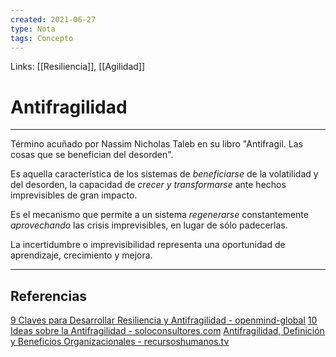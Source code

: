 ```yaml
---
created: 2021-06-27
type: Nota
tags: Concepto
---
```


Links: [[Resiliencia]], [[Agilidad]]

# Antifragilidad
---

Término acuñado por Nassim Nicholas Taleb en su libro "Antifragil. Las cosas que se benefician del desorden".

Es aquella característica de los sistemas de *beneficiarse* de la volatilidad y del desorden, la capacidad de *crecer y transformarse* ante hechos imprevisibles de gran impacto.

Es el mecanismo que permite a un sistema *regenerarse* constantemente *aprovechando* las crisis imprevisibles, en lugar de sólo padecerlas.

La incertidumbre o imprevisibilidad representa una oportunidad de aprendizaje, crecimiento y mejora.

---

## Referencias
[9 Claves para Desarrollar Resiliencia y Antifragilidad - openmind-global](https://openmind-global.com/9-claves-para-desarrollar-resiliencia-y-antifragilidad)
[10 Ideas sobre la Antifragilidad - soloconsultores.com](https://www.soloconsultores.com/10-ideas-sobre-la-antifragilidad/)
[Antifragilidad, Definición y Beneficios Organizacionales - recursoshumanos.tv](https://www.recursoshumanos.tv/2020/10/09/antifragilidad-definicion-y-beneficios-organizacionales/)